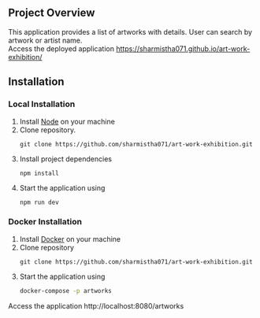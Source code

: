## Project Overview

This application provides a list of artworks with details.
User can search by artwork or artist name.
<br>
Access the deployed application https://sharmistha071.github.io/art-work-exhibition/

## Installation

### Local Installation

1. Install [Node](https://nodejs.org/en/download/current) on your machine
2. Clone repository.
   ```
   git clone https://github.com/sharmistha071/art-work-exhibition.git
   ```
3. Install project dependencies
   ```
   npm install
   ```
4. Start the application using
   ```
   npm run dev
   ```

### Docker Installation

1. Install [Docker](https://www.docker.com/get-started) on your machine
2. Clone repository
   ```
   git clone https://github.com/sharmistha071/art-work-exhibition.git
   ```
3. Start the application using
   ```bash
   docker-compose -p artworks
   ```

Access the application http://localhost:8080/artworks
